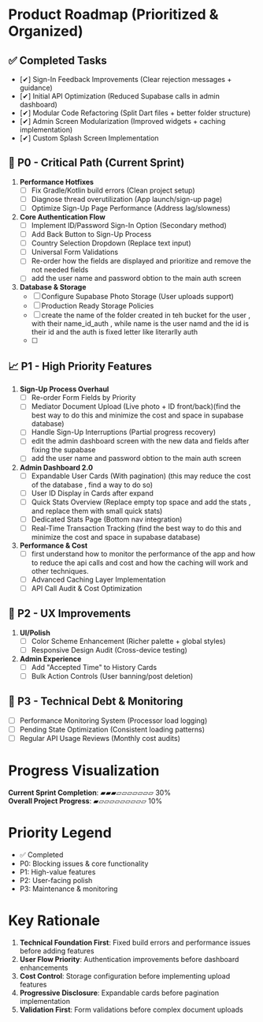 # Product Roadmap (Prioritized & Organized)

## ✅ Completed Tasks
- [✔] Sign-In Feedback Improvements (Clear rejection messages + guidance)
- [✔] Initial API Optimization (Reduced Supabase calls in admin dashboard)
- [✔] Modular Code Refactoring (Split Dart files + better folder structure)
- [✔] Admin Screen Modularization (Improved widgets + caching implementation)
- [✔] Custom Splash Screen Implementation

## 🚀 P0 - Critical Path (Current Sprint)
1. **Performance Hotfixes**
   - [ ] Fix Gradle/Kotlin build errors (Clean project setup)
   - [ ] Diagnose thread overutilization (App launch/sign-up page)
   - [ ] Optimize Sign-Up Page Performance (Address lag/slowness)

2. **Core Authentication Flow**
   - [ ] Implement ID/Password Sign-In Option (Secondary method)
   - [ ] Add Back Button to Sign-Up Process
   - [ ] Country Selection Dropdown (Replace text input)
   - [ ] Universal Form Validations
   - [ ] Re-order how the fields are displayed and prioritize and remove the not needed fields
   - [ ] add the user name and password obtion to the main auth screen

3. **Database & Storage**
   - [ ] Configure Supabase Photo Storage (User uploads support)
   - [ ] Production Ready Storage Policies
   - [ ] create the name of the folder created in teh bucket for the user , with their name_id_auth , while name is the user namd and the id is their id and the auth is fixed letter like literarlly auth
   - [ ]

## 📈 P1 - High Priority Features
1. **Sign-Up Process Overhaul**
   - [ ] Re-order Form Fields by Priority
   - [ ] Mediator Document Upload (Live photo + ID front/back)(find the best way to do this and minimize the cost and space in supabase database)
   - [ ] Handle Sign-Up Interruptions (Partial progress recovery)
   - [ ] edit the admin dashboard screen with the new data and fields after fixing the supabase
   - [ ] add the user name and password obtion to the main auth screen

2. **Admin Dashboard 2.0**
   - [ ] Expandable User Cards (With pagination) (this may reduce the cost of the database , find a way to do so)
   - [ ] User ID Display in Cards after expand
   - [ ] Quick Stats Overview (Replace empty top space and add the stats , and replace them with small quick stats)
   - [ ] Dedicated Stats Page (Bottom nav integration)
   - [ ] Real-Time Transaction Tracking (find the best way to do this and minimize the cost and space in supabase database)

3. **Performance & Cost**
   - [ ] first understand how to monitor the performance of the app and how to reduce the api calls and cost and how the caching will work and other techniques.
   - [ ] Advanced Caching Layer Implementation
   - [ ] API Call Audit & Cost Optimization

## 🎨 P2 - UX Improvements
1. **UI/Polish**
   - [ ] Color Scheme Enhancement (Richer palette + global styles)
   - [ ] Responsive Design Audit (Cross-device testing)

2. **Admin Experience**
   - [ ] Add "Accepted Time" to History Cards
   - [ ] Bulk Action Controls (User banning/post deletion)

## 🔄 P3 - Technical Debt & Monitoring
- [ ] Performance Monitoring System (Processor load logging)
- [ ] Pending State Optimization (Consistent loading patterns)
- [ ] Regular API Usage Reviews (Monthly cost audits)

# Progress Visualization
**Current Sprint Completion**: ▰▰▰▱▱▱▱▱▱▱ 30%  
**Overall Project Progress**: ▰▱▱▱▱▱▱▱▱▱ 10%

# Priority Legend
- ✅ Completed  
-  P0: Blocking issues & core functionality  
-  P1: High-value features  
-  P2: User-facing polish  
-  P3: Maintenance & monitoring

# Key Rationale
1. **Technical Foundation First**: Fixed build errors and performance issues before adding features
2. **User Flow Priority**: Authentication improvements before dashboard enhancements
3. **Cost Control**: Storage configuration before implementing upload features
4. **Progressive Disclosure**: Expandable cards before pagination implementation
5. **Validation First**: Form validations before complex document uploads
